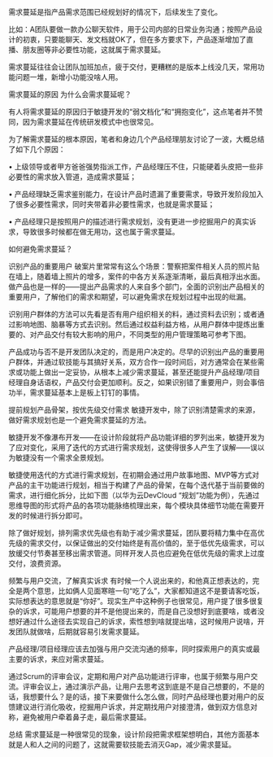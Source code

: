 需求蔓延是指产品需求范围已经规划好的情况下，后续发生了变化。

比如：A团队要做一款办公聊天软件，用于公司内部的日常业务沟通；按照产品设计的初衷，只要能聊天、发文档就OK了，但在多方要求下，产品逐渐增加了直播、朋友圈等非必要性功能，这就属于需求蔓延。

需求蔓延往往会让团队加班加点，疲于交付，更糟糕的是版本上线没几天，常用功能问题一堆，新增小功能没啥人用。

需求蔓延的原因
为什么会需求蔓延呢？

有人将需求蔓延的原因归于敏捷开发的“弱文档化”和“拥抱变化”，这点笔者并不赞同，因为需求蔓延在传统研发模式中也很常见。

为了解需求蔓延的根本原因，笔者和身边几个产品经理朋友讨论了一波，大概总结了如下几个原因：

• 上级领导或者甲方爸爸强势指派工作，产品经理压不住，只能硬着头皮把一些非必要性的需求放入管道，造成需求蔓延；

• 产品经理缺乏需求鉴别能力，在设计产品时遗漏了重要需求，导致开发阶段加入了很多必要性需求，同时夹带着非必要性需求，也就是需求蔓延；

• 产品经理只是按照用户的描述进行需求规划，没有更进一步挖掘用户的真实诉求，导致很多时候都在做无用功，这也属于需求蔓延。

如何避免需求蔓延？

识别产品的重要用户
破案片里常常有这么个场景：警察把案件相关人员的照片贴在墙上，随着墙上照片的增多，案件的中各方关系逐渐清晰，最后真相浮出水面。做产品也是一样的——提出产品需求的人来自多个部门，全面的识别出产品相关的重要用户，了解他们的需求和期望，可以避免需求在规划过程中出现的纰漏。

识别用户群体的方法可以先看是否有用户组织相关的料，通过资料去识别；或者通过影响地图、脑暴等方式去识别。然后通过权益利益方格，从用户群体中提炼出重要的、对产品交付有较大影响的用户，不同类型的用户管理策略可参考下图。



产品成功与否不是开发团队决定的，而是用户决定的。尽早的识别出产品的重要用户群体，并通过软技能与其搞好关系，双方合作一段时间后，对方通常会在某些需求或功能上做出一定妥协，从根本上减少需求蔓延，甚至还能提升产品经理/项目经理自身话语权，产品交付会更加顺利。反之，如果识别错了重要用户，则会事倍功半，需求蔓延基本上是板上钉钉的事情。

提前规划产品骨架，按优先级交付需求
敏捷开发中，除了识别清楚需求的来源，做好需求规划也是一个避免需求蔓延的方法。

敏捷开发不像瀑布开发——在设计阶段就将产品功能详细的罗列出来，敏捷开发为了应对变化，采用了迭代的方式进行需求规划，这使得很多人产生了误解——误以为敏捷没有一个需求全景规划。

敏捷使用迭代的方式进行需求规划，在初期会通过用户故事地图、MVP等方式对产品的主干功能进行规划，相当于构建了产品的骨架，在每个迭代基于当前要做的需求，进行细化拆分，比如下图（以华为云DevCloud “规划”功能为例），先通过思维导图的形式将产品的各项功能脉络梳理出来，每个模块具体细节功能在需要开发的时候进行拆分即可。



除了做好规划，排列需求优先级也有助于减少需求蔓延，团队要将精力集中在高优先级的需求交付，以保证做出的交付始终是有高价值的，至于低优先级需求，可以放缓交付节奏甚至移出需求管道。同样开发人员也应避免在低优先级的需求上过度交付，浪费资源。



频繁与用户交流，了解真实诉求
有时候一个人说出来的，和他真正想表达的，完全是两个意思，比如俩人见面寒暄一句“吃了么”，大家都知道这不是要请客吃饭，实际想表达的意思就是“你好”。现实生产中这种例子也很常见，用户提了很多很复杂的诉求，可能用户想要的并不是他提出来的，而是自己没想好到底要啥，或者没想好通过什么途径去实现自己的诉求，索性想到啥就提出啥，这时候用户说啥，开发团队就做啥，后期就容易引发需求蔓延。

产品经理/项目经理应该去加强与用户交流沟通的频率，同时探索用户的真实或最主要的诉求，来应对需求蔓延。

通过Scrum的评审会议，定期和用户对产品功能进行评审，也属于频繁与用户交流。评审会议上，通过演示产品，让用户去思考这到底是不是自己想要的，不是的话，我想要什么？是的话，接下来要做什么怎么做，同时产品经理也要对用户的反馈建议进行消化吸收，挖掘用户诉求，并定期找用户对接澄清，做到双方信息对称，避免被用户牵着鼻子走，最后需求蔓延。

总结
需求蔓延是一种很常见的现象，设计阶段把需求框架想明白，其他方面基本就是人和人之间的问题了，这就需要软技能去消灭Gap，减少需求蔓延。
